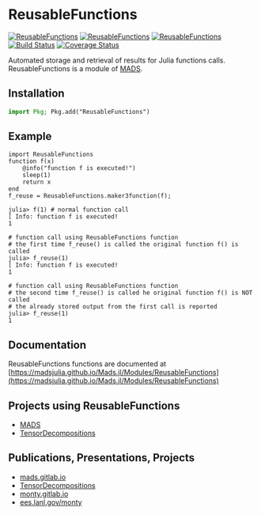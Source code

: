 ReusableFunctions
=================

[![ReusableFunctions](http://pkg.julialang.org/badges/ReusableFunctions_0.5.svg)](http://pkg.julialang.org/?pkg=ReusableFunctions&ver=0.5)
[![ReusableFunctions](http://pkg.julialang.org/badges/ReusableFunctions_0.6.svg)](http://pkg.julialang.org/?pkg=ReusableFunctions&ver=0.6)
[![ReusableFunctions](http://pkg.julialang.org/badges/ReusableFunctions_0.7.svg)](http://pkg.julialang.org/?pkg=ReusableFunctions&ver=0.7)
[![Build Status](https://travis-ci.org/madsjulia/ReusableFunctions.jl.svg?branch=master)](https://travis-ci.org/madsjulia/ReusableFunctions.jl)
[![Coverage Status](https://coveralls.io/repos/madsjulia/ReusableFunctions.jl/badge.svg?branch=master)](https://coveralls.io/r/madsjulia/ReusableFunctions.jl?branch=master)

Automated storage and retrieval of results for Julia functions calls.
ReusableFunctions is a module of [MADS](http://madsjulia.github.io/Mads.jl).

Installation
-------------

```julia
import Pkg; Pkg.add("ReusableFunctions")
```

Example
---------

```
import ReusableFunctions
function f(x)
    @info("function f is executed!")
    sleep(1)
    return x
end
f_reuse = ReusableFunctions.maker3function(f);

julia> f(1) # normal function call
[ Info: function f is executed!
1

# function call using ReusableFunctions function
# the first time f_reuse() is called the original function f() is called
julia> f_reuse(1)
[ Info: function f is executed!
1

# function call using ReusableFunctions function
# the second time f_reuse() is called he original function f() is NOT called
# the already stored output from the first call is reported
julia> f_reuse(1)
1
```

Documentation
-------------

ReusableFunctions functions are documented at [https://madsjulia.github.io/Mads.jl/Modules/ReusableFunctions](https://madsjulia.github.io/Mads.jl/Modules/ReusableFunctions)

Projects using ReusableFunctions
-----------------

* [MADS](https://github.com/madsjulia)
* [TensorDecompositions](https://github.com/TensorDecompositions)

Publications, Presentations, Projects
--------------------------

* [mads.gitlab.io](http://mads.gitlab.io)
* [TensorDecompositions](https://tensordecompositions.github.io)
* [monty.gitlab.io](http://monty.gitlab.io)
* [ees.lanl.gov/monty](https://www.lanl.gov/orgs/ees/staff/monty)